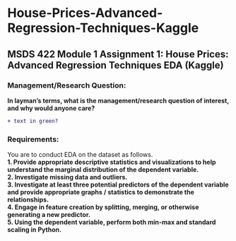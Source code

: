 # House-Prices-Advanced-Regression-Techniques-Kaggle
## MSDS 422 Module 1 Assignment 1: House Prices: Advanced Regression Techniques EDA (Kaggle) 
### Management/Research Question:
**In layman’s terms, what is the management/research question of interest, and why would anyone care?**<br>
```diff
+ text in green?
```
### Requirements:
You are to conduct EDA on the dataset as follows. <br>
**1. Provide appropriate descriptive statistics and visualizations to help understand the marginal distribution of the dependent variable.**<br>
**2. Investigate missing data and outliers.**<br>
**3. Investigate at least three potential predictors of the dependent variable and provide appropriate graphs / statistics to demonstrate the relationships.**<br>
**4. Engage in feature creation by splitting, merging, or otherwise generating a new predictor.**<br>
**5. Using the dependent variable, perform both min-max and standard scaling in Python.**<br>


